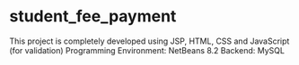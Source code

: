 # student_fee_payment
This project is completely developed using JSP, HTML, CSS and JavaScript (for validation)
Programming Environment: NetBeans 8.2
Backend: MySQL
